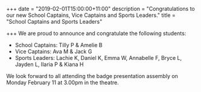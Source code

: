 +++
date = "2019-02-01T15:00:00+11:00"
description = "Congratulations to our new School Captains, Vice Captains and Sports Leaders."
title = "School Captains and Sports Leaders"

+++
We are proud to announce and congratulate the following students:

* School Captains:  Tilly P & Amelie B
* Vice Captains: Ava M & Jack G
* Sports Leaders: Lachie K, Daniel K, Emma W, Annabelle F, Bryce L, Jayden L, Ilaria P & Kiana H

We look forward to all attending the badge presentation assembly on Monday February 11 at 3.00pm in the theatre.